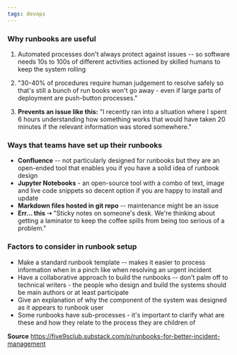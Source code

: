 ```yaml
---
tags: devops
---
```


### Why runbooks are useful
1.  Automated processes don't always protect against issues -- so software needs 10s to 100s of different activities actioned by skilled humans to keep the system rolling
    
2.  "30-40% of procedures require human judgement to resolve safely so that's still a bunch of run books won't go away - even if large parts of deployment are push-button processes."
    
3.  **Prevents an issue like this:** "I recently ran into a situation where I spent 6 hours understanding how something works that would have taken 20 minutes if the relevant information was stored somewhere."

### Ways that teams have set up their runbooks
- **Confluence** -- not particularly designed for runbooks but they are an open-ended tool that enables you if you have a solid idea of runbook design
- **Jupyter Notebooks** - an open-source tool with a combo of text, image and live code snippets so decent option if you are happy to install and update
- **Markdown files hosted in git repo** -- maintenance might be an issue
- **Err… this ➝** "Sticky notes on someone's desk. We're thinking about getting a laminator to keep the coffee spills from being too serious of a problem."

### Factors to consider in runbook setup
-   Make a standard runbook template -- makes it easier to process information when in a pinch like when resolving an urgent incident
-   Have a collaborative approach to build the runbooks -- don't palm off to technical writers - the people who design and build the systems should be main authors or at least participate
-   Give an explanation of why the component of the system was designed as it appears to runbook user
-   Some runbooks have sub-processes - it's important to clarify what are these and how they relate to the process they are children of

**Source**
https://five9sclub.substack.com/p/runbooks-for-better-incident-management